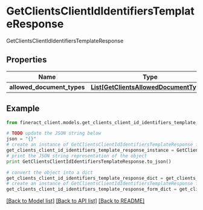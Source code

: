 # GetClientsClientIdIdentifiersTemplateResponse

GetClientsClientIdIdentifiersTemplateResponse

## Properties

Name | Type | Description | Notes
------------ | ------------- | ------------- | -------------
**allowed_document_types** | [**List[GetClientsAllowedDocumentTypes]**](GetClientsAllowedDocumentTypes.md) |  | [optional] 

## Example

```python
from fineract_client.models.get_clients_client_id_identifiers_template_response import GetClientsClientIdIdentifiersTemplateResponse

# TODO update the JSON string below
json = "{}"
# create an instance of GetClientsClientIdIdentifiersTemplateResponse from a JSON string
get_clients_client_id_identifiers_template_response_instance = GetClientsClientIdIdentifiersTemplateResponse.from_json(json)
# print the JSON string representation of the object
print GetClientsClientIdIdentifiersTemplateResponse.to_json()

# convert the object into a dict
get_clients_client_id_identifiers_template_response_dict = get_clients_client_id_identifiers_template_response_instance.to_dict()
# create an instance of GetClientsClientIdIdentifiersTemplateResponse from a dict
get_clients_client_id_identifiers_template_response_form_dict = get_clients_client_id_identifiers_template_response.from_dict(get_clients_client_id_identifiers_template_response_dict)
```
[[Back to Model list]](../README.md#documentation-for-models) [[Back to API list]](../README.md#documentation-for-api-endpoints) [[Back to README]](../README.md)


